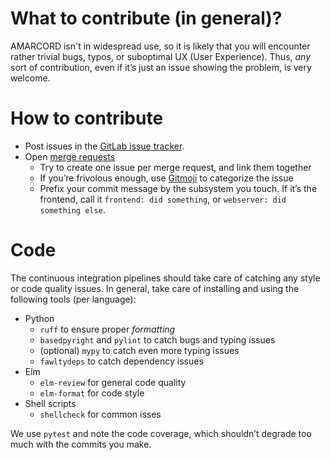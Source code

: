 # What to contribute (in general)?

AMARCORD isn't in widespread use, so it is likely that you will encounter rather trivial bugs, typos, or suboptimal UX (User Experience). Thus, _any_ sort of contribution, even if it’s just an issue showing the problem, is very welcome.

# How to contribute

- Post issues in the [GitLab issue tracker](https://gitlab.desy.de/cfel-sc/amarcord-parent/amarcord-serial/-/issues).
- Open [merge requests](https://gitlab.desy.de/cfel-sc/amarcord-parent/amarcord-serial/-/issues)
  - Try to create one issue per merge request, and link them together
  - If you’re frivolous enough, use [Gitmoji](https://gitmoji.dev) to categorize the issue
  - Prefix your commit message by the subsystem you touch. If it’s the frontend, call it `frontend: did something`, or `webserver: did something else`.

# Code

The continuous integration pipelines should take care of catching any style or code quality issues. In general, take care of installing and using the following tools (per language):

- Python
  - `ruff` to ensure proper _formatting_
  - `basedpyright` and `pylint` to catch bugs and typing issues
  - (optional) `mypy` to catch even more typing issues
  - `fawltydeps` to catch dependency issues
- Elm
  - `elm-review` for general code quality
  - `elm-format` for code style
- Shell scripts
  - `shellcheck` for common isses
  
We use `pytest` and note the code coverage, which shouldn’t degrade too much with the commits you make.
